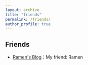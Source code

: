 ```yaml
---
layout: archive
title: "friends"
permalink: /friends/
author_profile: true
---
```

## Friends

- [Ramen's Blog](https://blogs.heracle5s.win/)：My friend: Ramen
